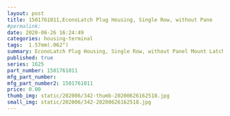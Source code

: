 ```yaml
---
layout: post
title: 1501761011,EconoLatch Plug Housing, Single Row, without Pane
#permalink: 
date: 2020-06-26 16:24:49
categories: housing-terminal
tags:  1.57mm(.062")
summary: EconoLatch Plug Housing, Single Row, without Panel Mount Latch, 1 Circuit
published: true 
series: 1625
part_number: 1501761011
mfg_part_number: 
mfg_part_number2: 1501761011
price: 0.00
thumb_img: static/202006/342-thumb-20200626162518.jpg
small_img: static/202006/342-20200626162518.jpg
---
```




